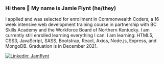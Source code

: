 ### Hi there 👋  My name is Jamie Flynt (he/they)


I applied and was selected for enrollment in Commonwealth Coders, a 16 week intensive web development training course in partnership with BC Skills Academy and the Workforce Board of Northern Kentucky. I am currently still enrolled learning everything I can. I am learning: HTML5, CSS3, JavaScript, SASS, Bootstrap, React, Axios, Node.js, Express, and MongoDB. Graduation is in December 2021. 

[![Linkedin: Jamflynt](https://img.shields.io/badge/-Jamie_Flynt-blue?style=flat-square&logo=Linkedin&logoColor=white&link=https://www.linkedin.com/in/jamie-flynt88/)](https://www.linkedin.com/in/jamie-flynt88/)


<!--
**Jamflynt/Jamflynt** is a ✨ _special_ ✨ repository because its `README.md` (this file) appears on your GitHub profile.

Here are some ideas to get you started:

- 🔭 I’m currently working on ...
- 🌱 I’m currently learning ...
- 👯 I’m looking to collaborate on ...
- 🤔 I’m looking for help with ...
- 💬 Ask me about ...
- 📫 How to reach me: ...
- 😄 Pronouns: ...
- ⚡ Fun fact: ...
-->
